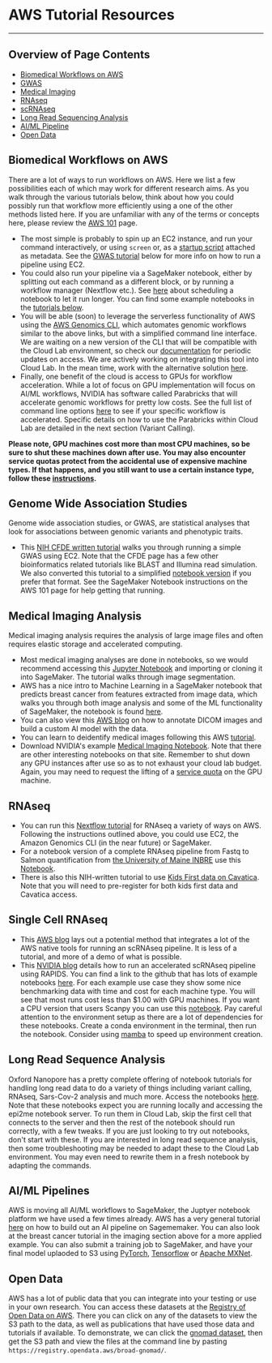 # AWS Tutorial Resources

---------------------------------
## Overview of Page Contents

+ [Biomedical Workflows on AWS](#Bio)
+ [GWAS](#GWAS)
+ [Medical Imaging](#IM)
+ [RNAseq](#RNA)
+ [scRNAseq](#sc)
+ [Long Read Sequencing Analysis](#Long)
+ [AI/ML Pipeline](#AI)
+ [Open Data](#OPEN)

## **Biomedical Workflows on AWS** <a name="Bio"></a>

There are a lot of ways to run workflows on AWS. Here we list a few possibilities each of which may work for different research aims. As you walk through the various tutorials below, think about how you could possibly run that workflow more efficiently using a one of the other methods listed here. If you are unfamiliar with any of the terms or concepts here, please review the [AWS 101](https://github.com/STRIDES/NIHCloudLabAWS) page. 

- The most simple is probably to spin up an EC2 instance, and run your command interactively, or using `screen` or, as a [startup script](https://docs.aws.amazon.com/AWSEC2/latest/UserGuide/user-data.html) attached as metadata. See the [GWAS tutorial](https://training.nih-cfde.org/en/latest/Bioinformatic-Analyses/GWAS-in-the-cloud) below for more info on how to run a pipeline using EC2. 
- You could also run your pipeline via a SageMaker notebook, either by splitting out each command as a different block, or by running a workflow manager (Nextflow etc.). See [here](https://aws.amazon.com/blogs/machine-learning/scheduling-jupyter-notebooks-on-sagemaker-ephemeral-instances/) about scheduling a notebook to let it run longer. You can find some example notebooks in the [tutorials below](/tutorials/notebooks/).
- You will be able (soon) to leverage the serverless functionality of AWS using the [AWS Genomics CLI](https://aws.amazon.com/genomics-cli/), which automates genomic workflows similar to the above links, but with a simplified command line interface. We are waiting on a new version of the CLI that will be compatible with the Cloud Lab environment, so check our [documentation](/docs/agc.md) for periodic updates on access. We are actively working on integrating this tool into Cloud Lab. In the mean time, work with the alternative solution [here](https://docs.opendata.aws/genomics-workflows/index.html).
- Finally, one benefit of the cloud is access to GPUs for workflow acceleration. While a lot of focus on GPU implementation will focus on AI/ML workflows, NVIDIA has software called Parabricks that will accelerate genomic workflows for pretty low costs. See the full list of command line options [here](https://docs.nvidia.com/clara/parabricks/v3.5/text/software_overview.html) to see if your specific workflow is accelerated. Specific details on how to use the Parabricks within Cloud Lab are detailed in the next section (Variant Calling).
 
 **Please note, GPU machines cost more than most CPU machines, so be sure to shut these machines down after use. You may also encounter service quotas protect from the accidental use of expensive machine types. If that happens, and you still want to use a certain instance type, follow these [instructions](/docs/service_quotas.md).**

## **Genome Wide Association Studies** <a name="GWAS"></a>

Genome wide association studies, or GWAS, are statistical analyses that look for associations between genomic variants and phenotypic traits.
- This [NIH CFDE written tutorial](https://training.nih-cfde.org/en/latest/Bioinformatic-Analyses/GWAS-in-the-cloud
) walks you through running a simple GWAS using EC2. Note that the CFDE page has a few other bioinformatics related tutorials like BLAST and Illumina read simulation. We also converted this tutorial to a simplified [notebook version](/tutorials/notebooks/GWAS) if you prefer that format. See the SageMaker Notebook instructions on the AWS 101 page for help getting that running.

## **Medical Imaging Analysis** <a name="IM"></a>
Medical imaging analysis requires the analysis of large image files and often requires elastic storage and accelerated computing.
- Most medical imaging analyses are done in notebooks, so we would recommend accessing this [Jupyter Notebook](/tutorials/notebooks/SpleenLiverSegmentation) and importing or cloning it into SageMaker. The tutorial walks through image segmentation.
- AWS has a nice intro to Machine Learning in a SageMaker notebook that predicts breast cancer from features extracted from image data, which walks you through both image analysis and some of the ML functionality of SageMaker, the notebook is found [here](https://github.com/aws/amazon-sagemaker-examples/blob/main/introduction_to_applying_machine_learning/breast_cancer_prediction/Breast%20Cancer%20Prediction.ipynb).
- You can also view this [AWS blog](https://aws.amazon.com/blogs/machine-learning/annotate-dicom-images-and-build-an-ml-model-using-the-monai-framework-on-amazon-sagemaker/) on how to annotate DICOM images and build a custom AI model with the data.
- You can learn to deidentify medical images following this AWS [tutorial](https://aws.amazon.com/blogs/machine-learning/de-identify-medical-images-with-the-help-of-amazon-comprehend-medical-and-amazon-rekognition/).
- Download NVIDIA's example [Medical Imaging Notebook](https://developer.nvidia.com/run-jupyter-notebooks). Note that there are other interesting notebooks on that site. Remember to shut down any GPU instances after use so as to not exhaust your cloud lab budget. Again, you may need to request the lifting of a [service quota](/docs/service_quotas.md) on the GPU machine.

## **RNAseq** <a name="RNA"></a>
- You can run this [Nextflow tutorial](https://nf-co.re/rnaseq/usage) for RNAseq a variety of ways on AWS. Following the instructions outlined above, you could use EC2, the Amazon Genomics CLI (in the near future) or SageMaker.
- For a notebook version of a complete RNAseq pipeline from Fastq to Salmon quantification from [the University of Maine INBRE](https://github.com/MaineINBRE/rnaseq-myco-tutorial) use this [Notebook](rnaseq-myco-tutorial-main). 
- There is also this NIH-written tutorial to use [Kids First data on Cavatica](https://training.nih-cfde.org/en/latest/Bioinformatic-Analyses/RNAseq-on-Cavatica/rna_seq_1/). Note that you will need to pre-register for both kids first data and Cavatica access.

## **Single Cell RNAseq** <a name="sc"></a>
- This [AWS blog](https://aws.amazon.com/blogs/publicsector/driving-innovation-single-cell-analysis-aws/) lays out a potential method that integrates a lot of the AWS native tools for running an scRNAseq pipeline. It is less of a tutorial, and more of a demo of what is possible.
-  This [NVIDIA blog](https://developer.nvidia.com/blog/accelerating-single-cell-genomic-analysis-using-rapids/) details how to run an accelerated scRNAseq pipeline using RAPIDS. You can find a link to the github that has lots of example notebooks [here](https://github.com/clara-parabricks/rapids-single-cell-examples). For each example use case they show some nice benchmarking data with time and cost for each machine type. You will see that most runs cost less than $1.00 with GPU machines. If you want a CPU version that users Scanpy you can use this [notebook](https://github.com/clara-parabricks/rapids-single-cell-examples/blob/master/notebooks/hlca_lung_cpu_analysis.ipynb). Pay careful attention to the environment setup as there are a lot of dependencies for these notebooks. Create a conda environment in the terminal, then run the notebook. Consider using [mamba](https://github.com/mamba-org/mamba) to speed up environment creation. 

## **Long Read Sequence Analysis** <a name="Long"></a>
Oxford Nanopore has a pretty complete offering of notebook tutorials for handling long read data to do a variety of things including variant calling, RNAseq, Sars-Cov-2 analysis and much more. Access the notebooks [here](https://labs.epi2me.io/nbindex/). Note that these notebooks expect you are running locally and accessing the epi2me notebook server. To run them in Cloud Lab, skip the first cell that connects to the server and then the rest of the notebook should run correctly, with a few tweaks. If you are just looking to try out notebooks, don't start with these. If you are interested in long read sequence analysis, then some troubleshooting may be needed to adapt these to the Cloud Lab environment. You may even need to rewrite them in a fresh notebook by adapting the commands.

## **AI/ML Pipelines** <a name="AI"></a>
AWS is moving all AI/ML workflows to SageMaker, the Juptyer notebook platform we have used a few times already. AWS has a very general tutorial [here](https://aws.amazon.com/getting-started/hands-on/build-train-deploy-machine-learning-model-sagemaker/) on how to build out an AI pipeline on Sagememaker. You can also look at the breast cancer tutorial in the imaging section above for a more applied example. 
You can also submit a training job to SageMaker, and have your final model uplaoded to S3 using [PyTorch](https://sagemaker.readthedocs.io/en/stable/frameworks/pytorch/using_pytorch.html#train-a-model-with-pytorch), [Tensorflow](https://docs.aws.amazon.com/sagemaker/latest/dg/tf.html) or [Apache MXNet](https://docs.aws.amazon.com/sagemaker/latest/dg/mxnet.html).

## **Open Data** <a name="OPEN"></a>
AWS has a lot of public data that you can integrate into your testing or use in your own research. You can access these datasets at the [Registry of Open Data on AWS](https://registry.opendata.aws/). There you can click on any of the datasets to view the S3 path to the data, as well as publications that have used those data and tutorials if available. To demonstrate, we can click the [gnomad dataset](https://registry.opendata.aws/broad-gnomad/), then get the S3 path and view the files at the command line by pasting `https://registry.opendata.aws/broad-gnomad/`. 
